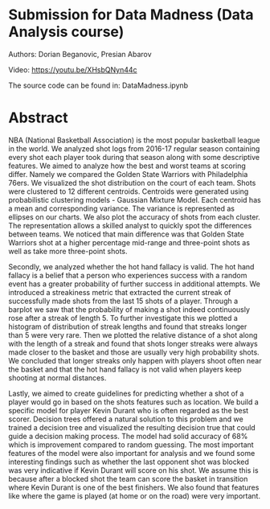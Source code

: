 # Submission for Data Madness (Data Analysis course)    

Authors: Dorian Beganovic, Presian Abarov     

Video: https://youtu.be/XHsbQNyn44c   

The source code can be found in: DataMadness.ipynb    

# Abstract

NBA (National Basketball Association) is the most popular basketball league in the world. We analyzed shot logs from 2016-17 regular season containing every shot each player took during that season along with some descriptive features. We aimed to analyze how the best and worst teams at scoring differ. Namely we compared the Golden State Warriors with Philadelphia 76ers. We visualized the shot distribution on the court of each team. Shots were clustered to 12 different centroids. Centroids were generated using probabilistic clustering models - Gaussian Mixture Model. Each centroid has a mean and corresponding variance. The variance is represented as ellipses on our charts. We also plot the accuracy of shots from each cluster. The representation allows a skilled analyst to quickly spot the differences between teams. We noticed that main difference was that Golden State Warriors shot at a higher percentage mid-range and three-point shots as well as take more three-point shots.    

Secondly, we analyzed whether the hot hand fallacy is valid. The hot hand fallacy is a belief that a person who experiences success with a random event has a greater probability of further success in additional attempts. We introduced a streakiness metric that extracted the current streak of successfully made shots from the last 15 shots of a player. Through a barplot we saw that the probability of making a shot indeed continuously rose after a streak of length 5. To further investigate this we plotted a histogram of distribution of streak lengths and found that streaks longer than 5 were very rare. Then we plotted the relative distance of a shot along with the length of a streak and found that shots longer streaks were always made closer to the basket and those are usually very high probability shots. We concluded that longer streaks only happen with players shoot often near the basket and that the hot hand fallacy is not valid when players keep shooting at normal distances.    

Lastly, we aimed to create guidelines for predicting whether a shot of a player would go in based on the shots features such as location. We build a specific model for player Kevin Durant who is often regarded as the best scorer. Decision trees offered a natural solution to this problem and we trained a decision tree and visualized the resulting decision true that could guide a decision making process. The model had solid accuracy of 68% which is improvement compared to random guessing. The most important features of the model were also important for analysis and we found some interesting findings such as whether the last opponent shot was blocked was very indicative if Kevin Durant will score on his shot. We assume this is because after a blocked shot the team can score the basket in transition where Kevin Durant is one of the best finishers. We also found that features like where the game is played (at home or on the road) were very important.

